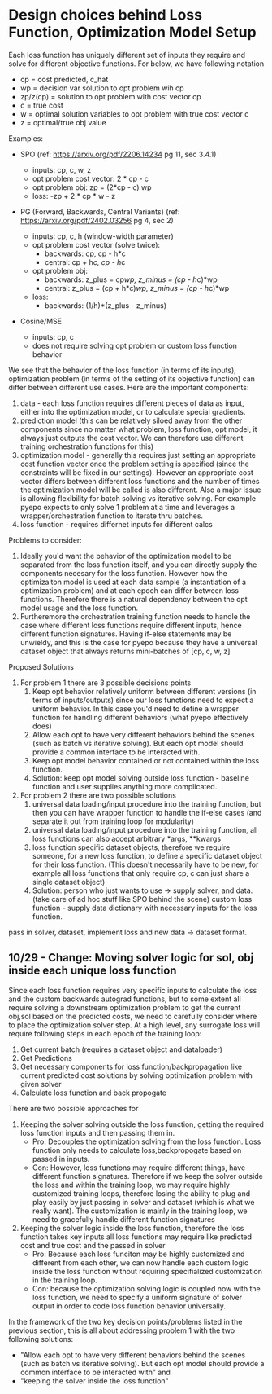 # Design choices behind Loss Function, Optimization Model Setup
Each loss function has uniquely different set of inputs they require and solve for different objective functions. 
For below, we have following notation
- cp = cost predicted, c_hat
- wp = decision var solution to opt problem wih cp
- zp/z(cp) = solution to opt problem with cost vector cp
- c = true cost
- w = optimal solution variables to opt problem with true cost vector c
- z = optimal/true obj value

Examples:
- SPO (ref: https://arxiv.org/pdf/2206.14234 pg 11, sec 3.4.1)
    - inputs: cp, c, w, z
    - opt problem cost vector: 2 * cp - c
    - opt problem obj: zp = (2*cp - c) wp
    - loss: -zp + 2 * cp * w - z
 
- PG (Forward, Backwards, Central Variants) (ref: https://arxiv.org/pdf/2402.03256 pg 4, sec 2)
    - inputs: cp, c, h (window-width parameter)
    - opt problem cost vector (solve twice): 
        - backwards: cp, cp - h*c
        - central: cp + h*c, cp - h*c
    - opt problem obj: 
        - backwards: z_plus = cp*wp, z_minus = (cp - h*c)*wp
        - central: z_plus = (cp + h*c)*wp, z_minus = (cp - h*c)*wp
    - loss: 
        - backwards: (1/h)*(z_plus - z_minus)

- Cosine/MSE
    - inputs: cp, c
    - does not require solving opt problem or custom loss function behavior

We see that the behavior of the loss function (in terms of its inputs), optimization problem (in terms of the setting of its objective function) can differ between different use cases. Here are the important components:
1. data - each loss function requires different pieces of data as input, either into the optimization model, or to calculate special gradients. 
2. prediction model (this can be relatively siloed away from the other components since no matter what problem, loss function, opt model, it always just outputs the cost vector. We can therefore use different training orchestration functions for this)
3. optimization model - generally this requires just setting an appropriate cost function vector once the problem setting is specified (since the constraints will be fixed in our settings). However an appropriate cost vector differs between different loss functions and the number of times the optimization model will be called is also different. Also a major issue is allowing flexibility for batch solving vs iterative solving. For example pyepo expects to only solve 1 problem at a time and leverages a wrapper/orchestration function to iterate thru batches. 
4. loss function - requires differnet inputs for different calcs

Problems to consider:
1. Ideally you'd want the behavior of the optimization model to be separated from the loss function itself, and you can directly supply the components necesary for the loss function. However how the optimizaiton model is used at each data sample (a instantiation of a optimization problem) and at each epoch can differ between loss functions. Therefore there is a natural dependency between the opt model usage and the loss function. 
2. Furtheremore the orchestration training function needs to handle the case where different loss functions require different inputs, hence different function signatures. Having if-else statements may be unwieldy, and this is the case for pyepo because they have a universal dataset object that always returns mini-batches of [cp, c, w, z]

Proposed Solutions
1. For problem 1 there are 3 possible decisions points
    1. Keep opt behavior relatively uniform between different versions (in terms of inputs/outputs) since our loss functions need to expect a uniform behavior. In this case you'd need to define a wrapper function for handling different behaviors (what pyepo effectively does)
    2. Allow each opt to have very different behaviors behind the scenes (such as batch vs iterative solving). But each opt model should provide a common interface to be interacted with.
    3. Keep opt model behavior contained or not contained within the loss function.
    4. Solution: keep opt model solving outside loss function - baseline function and user supplies anything more complicated.
2. For problem 2 there are two possible solutions
    1. universal data loading/input procedure into the training function, but then you can have wrapper function to handle the if-else cases (and separate it out from training loop for modularity)
    2. universal data loading/input procedure into the training function, all loss functions can also accept arbitrary *args, **kwargs
    3. loss function specific dataset objects, therefore we require someone, for a new loss function, to define a specific dataset object for their loss function. (This doesn't necessarily have to be new, for example all loss functions that only require cp, c can just share a single dataset object)
    4. Solution: person who just wants to use -> supply solver, and data. (take care of ad hoc stuff like SPO behind the scene)
    custom loss function - supply data dictionary with necessary inputs for the loss function.

pass in solver, dataset, implement loss and new data -> dataset format.
    
## 10/29 - Change: Moving solver logic for sol, obj inside each unique loss function
Since each loss function requires very specific inputs to calculate the loss and the custom backwards autograd functions, but to some extent all require solving a downstream optimization problem to get the current obj,sol based on the predicted costs, we need to carefully consider where to place the optimization solver step. At a high level, any surrogate loss will require following steps in each epoch of the training loop:
1. Get current batch (requires a dataset object and dataloader)
2. Get Predictions
3. Get necessary components for loss function/backpropagation like current predicted cost solutions by solving optimization problem with given solver
4. Calculate loss function and back propogate

There are two possible approaches for 
1. Keeping the solver solving outside the loss function, getting the required loss function inputs and then passing them in.
    - Pro: Decouples the optimization solving from the loss function. Loss function only needs to calculate loss,backpropogate based on passed in inputs. 
    - Con: However, loss functions may require different things, have different function signatures. Therefore if we keep the solver outside the loss and within the training loop, we may require highly customized training loops, therefore losing the ability to plug and play easily by just passing in solver and dataset (which is what we really want). The customization is mainly in the training loop, we need to gracefully handle different function signatures
2. Keeping the solver logic inside the loss function, therefore the loss function takes key inputs all loss functions may require like predicted cost and true cost and the passed in solver
    - Pro: Because each loss funciton may be highly customized and different from each other, we can now handle each custom logic inside the loss function without requiring specifialized customization in the training loop. 
    - Con: because the optimization solving logic is coupled now with the loss function, we need to specify a uniform signature of solver output in order to code loss function behavior universally.

In the framework of the two key decision points/problems listed in the previous section, this is all about addressing problem 1 with the two following solutions:
- "Allow each opt to have very different behaviors behind the scenes (such as batch vs iterative solving). But each opt model should provide a common interface to be interacted with" and 
- "keeping the solver inside the loss function"





